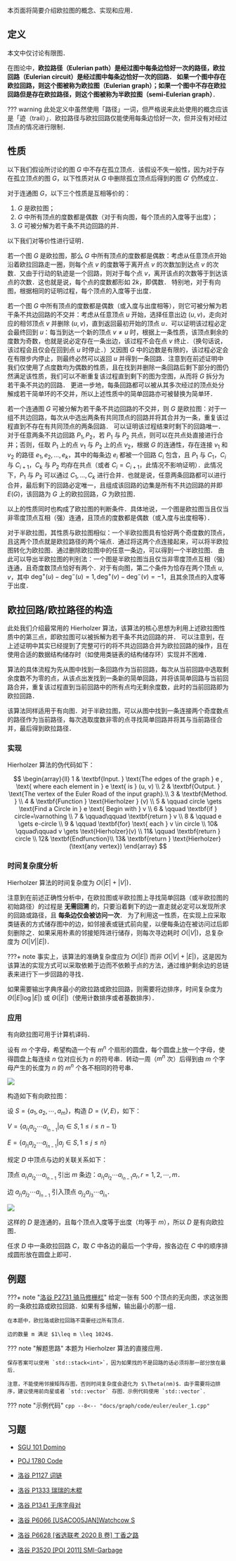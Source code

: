 本页面将简要介绍欧拉图的概念、实现和应用．

## 定义

本文中仅讨论有限图．

在图论中，**欧拉路径（Eulerian path）**是经过图中每条边恰好一次的路径，**欧拉回路（Eulerian circuit）**是经过图中每条边恰好一次的回路．
如果一个图中存在欧拉回路，则这个图被称为**欧拉图（Eulerian graph）**；如果一个图中不存在欧拉回路但是存在欧拉路径，则这个图被称为**半欧拉图（semi-Eulerian graph）**．

??? warning
    此处定义中虽然使用「路径」一词，但严格说来此处使用的概念应该是「迹（trail）」．欧拉路径与欧拉回路仅能使用每条边恰好一次，但并没有对经过顶点的情况进行限制．

## 性质

以下我们假设所讨论的图 $G$ 中不存在孤立顶点．该假设不失一般性，因为对于存在孤立顶点的图 $G$，以下性质对从 $G$ 中删除孤立顶点后得到的图 $G'$ 仍然成立．

对于连通图 $G$，以下三个性质是互相等价的：

1.  $G$ 是欧拉图；
2.  $G$ 中所有顶点的度数都是偶数（对于有向图，每个顶点的入度等于出度）；
3.  $G$ 可被分解为若干条不共边回路的并．

以下我们对等价性进行证明．

若一个图 $G$ 是欧拉图，那么 $G$ 中所有顶点的度数都是偶数：考虑从任意顶点开始沿着欧拉回路走一圈，则每个点 $v$ 的度数等于离开点 $v$ 的次数加到达点 $v$ 的次数．又由于行动的轨迹是一个回路，则对于每个点 $v$，离开该点的次数等于到达该点的次数．这也就是说，每个点的度数都形如 $2k$，即偶数．
特别地，对于有向图，根据相同的证明过程，每个顶点的入度等于出度．

若一个图 $G$ 中所有顶点的度数都是偶数（或入度与出度相等），则它可被分解为若干条不共边回路的不交并：考虑从任意顶点 $u$ 开始，选择任意出边 $(u, v)$，走向对应的相邻顶点 $v$ 并删除 $(u, v)$，直到返回最初开始的顶点 $u$．可以证明该过程必定会最终回到 $u$：每当到达一个新的顶点 $v \neq u$ 时，根据上一条性质，该顶点剩余的度数为奇数，也就是说必定存在一条出边，该过程不会在点 $v$ 终止．（换句话说，该过程会且仅会在回到点 $u$ 时停止．）又因图 $G$ 中的边数是有限的，该过程必定会在有限步内停止，则最终必然可以返回 $u$ 并得到一条回路．注意到在前述证明中我们仅使用了点度数均为偶数的性质，且在找到并删除一条回路后剩下部分的图仍然满足该性质，我们可以不断重复该过程直到剩下的图为空图，从而将 $G$ 拆分为若干条不共边的回路．
更进一步地，每条回路都可以被从其多次经过的顶点处分解成若干简单环的不交并，所以上述性质中的简单回路亦可被替换为简单环．

若一个连通图 $G$ 可被分解为若干条不共边回路的不交并，则 $G$ 是欧拉图：对于一组不共边回路，每次从中选出两条有共同顶点的回路并将其合并为一条，重复该过程直到不存在有共同顶点的两条回路．
可以证明该过程结束时剩下的回路唯一．对于任意两条不共边回路 $P_1, P_2$，若 $P_1$ 与 $P_2$ 共点，则可以在共点处直接进行合并；否则，任取 $P_1$ 上的点 $v_1$ 与 $P_2$ 上的点 $v_2$，根据 $G$ 的连通性，存在连接 $v_1$ 和 $v_2$ 的路径 $e_1, e_2, \ldots, e_k$，其中的每条边 $e_i$ 都被一个回路 $C_i$ 包含，且 $P_1$ 与 $C_1$，$C_i$ 与 $C_{i+1}$，$C_k$ 与 $P_2$ 均存在共点（或者 $C_i = C_{i+1}$，此情况不影响证明）．此情况下，$P_1$ 与 $P_2$ 可以通过 $C_1, \ldots, C_k$ 进行合并．也就是说，任意两条回路都可以进行合并，最后剩下的回路必定唯一，且组成该回路的边集是所有不共边回路的并即 $E(G)$，该回路为 $G$ 上的欧拉回路，$G$ 为欧拉图．

以上的性质同时也构成了欧拉图的判断条件．具体地说，一个图是欧拉图当且仅当非零度顶点互相（强）连通，且顶点的度数都是偶数（或入度与出度相等）．

对于半欧拉图，其性质与欧拉图相似：一个半欧拉图具有恰好两个奇度数的顶点，且这两个顶点就是欧拉路径的两个端点．通过将这两个点连接起来，可以将半欧拉图转化为欧拉图．通过删除欧拉图中的任意一条边，可以得到一个半欧拉图．
由此可以导出半欧拉图的判别法：一个图是半欧拉图当且仅当非零度顶点互相（强）连通，且奇度数顶点恰好有两个．对于有向图，第二个条件为恰存在两个顶点 $u, v$，其中 $\deg^+(u) - \deg^-(u) = 1, \deg^+(v) - \deg^-(v) = -1$，且其余顶点的入度等于出度．

## 欧拉回路/欧拉路径的构造

此处我们介绍最常用的 Hierholzer 算法，该算法的核心思想为利用上述欧拉图性质中的第三点，即欧拉图可以被拆解为若干条不共边回路的并．
可以注意到，在上述证明中其实已经提到了完整可行的将不共边回路合并为欧拉回路的操作，且在使用合适的数据结构储存时（如使用类链表的结构储存环）实现并不困难．

算法的具体流程为先从图中找到一条回路作为当前回路，每次从当前回路中选取剩余度数不为零的点，从该点出发找到一条新的简单回路，并将该简单回路与当前回路合并，重复该过程直到当前回路中的所有点均无剩余度数，此时的当前回路即为欧拉回路．

该算法同样适用于有向图．对于半欧拉图，可以从图中找到一条连接两个奇度数点的路径作为当前路径，每次选取度数非零的点寻找简单回路并将其与当前路径合并，最后得到欧拉路径．

### 实现

Hierholzer 算法的伪代码如下：

$$
\begin{array}{ll}
1 &  \textbf{Input. } \text{The edges of the graph } e , \text{ where each element in } e \text{ is } (u, v) \\
2 &  \textbf{Output. } \text{The vertex of the Euler Road of the input graph}.\\
3 &  \textbf{Method. } \\
4 &  \textbf{Function } \text{Hierholzer } (v) \\
5 &  \qquad circle \gets \text{Find a Circle in } e \text{ Begin with } v \\
6 &  \qquad \textbf{if } circle=\varnothing \\
7 &  \qquad\qquad \textbf{return } v \\
8 &  \qquad e \gets e-circle \\
9 &  \qquad \textbf{for} \text{ each } v \in circle \\
10&  \qquad\qquad v \gets \text{Hierholzer}(v) \\
11&  \qquad \textbf{return } circle \\
12&  \textbf{Endfunction}\\
13&  \textbf{return } \text{Hierholzer}(\text{any vertex})
\end{array}
$$

### 时间复杂度分析

Hierholzer 算法的时间复杂度为 $O(|E| + |V|)$．

注意到在前述正确性分析中，在欧拉图或半欧拉图上寻找简单回路（或半欧拉图的初始路径）的过程是 **无需回溯** 的，只要沿着剩下的边一直走就必定可以发现所求的回路或路径，且 **每条边仅会被访问一次**．
为了利用这一性质，在实现上应采取类链表的方式储存图中的边，如邻接表或链式前向星，以便每条边在被访问过后即刻删除之．如果采用朴素的邻接矩阵进行储存，则每次寻边耗时 $O(|V|)$，总复杂度为 $O(|V||E|)$．

???+ note
    事实上，该算法的准确复杂度应为 $O(|E|)$ 而非 $O(|V| + |E|)$，这是因为该算法的实现方式可以采取依赖于边而不依赖于点的方法，通过维护剩余边的总链表来进行下一步回路的寻找．

如果需要输出字典序最小的欧拉路或欧拉回路，则需要将边排序，时间复杂度为 $\Theta(|E|\log |E|)$ 或 $\Theta(|E|)$（使用计数排序或者基数排序）．

### 应用

有向欧拉图可用于计算机译码．

设有 $m$ 个字母，希望构造一个有 $m^n$ 个扇形的圆盘，每个圆盘上放一个字母，使得圆盘上每连续 $n$ 位对应长为 $n$ 的符号串．转动一周（$m^n$ 次）后得到由 $m$ 个字母产生的长度为 $n$ 的 $m^n$ 个各不相同的符号串．

![](images/euler1.svg)

构造如下有向欧拉图：

设 $S = \{a_1, a_2, \cdots, a_m\}$，构造 $D=\langle V, E\rangle$，如下：

$V = \{a_{i_1}a_{i_2}\cdots a_{i_{n-1}} |a_i \in S, 1 \leq i \leq n - 1 \}$

$E = \{a_{j_1}a_{j_2}\cdots a_{j_{n-1}}|a_j \in S, 1 \leq j \leq n\}$

规定 $D$ 中顶点与边的关联关系如下：

顶点 $a_{i_1}a_{i_2}\cdots a_{i_{n-1}}$ 引出 $m$ 条边：$a_{i_1}a_{i_2}\cdots a_{i_{n-1}}a_r, r=1, 2, \cdots, m$．

边 $a_{j_1}a_{j_2}\cdots a_{j_{n-1}}$ 引入顶点 $a_{j_2}a_{j_3}\cdots a_{j_{n}}$．

![](images/euler2.svg)

这样的 $D$ 是连通的，且每个顶点入度等于出度（均等于 $m$），所以 $D$ 是有向欧拉图．

任求 $D$ 中一条欧拉回路 $C$，取 $C$ 中各边的最后一个字母，按各边在 $C$ 中的顺序排成圆形放在圆盘上即可．

## 例题

???+ note "[洛谷 P2731 骑马修栅栏](https://www.luogu.com.cn/problem/P2731)"
    给定一张有 500 个顶点的无向图，求这张图的一条欧拉路或欧拉回路．如果有多组解，输出最小的那一组．
    
    在本题中，欧拉路或欧拉回路不需要经过所有顶点．
    
    边的数量 m 满足 $1\leq m \leq 1024$．

??? note "解题思路"
    本题为 Hierholzer 算法的直接应用．
    
    保存答案可以使用 `std::stack<int>`，因为如果找的不是回路的话必须将那一部分放在最后．
    
    注意，不能使用邻接矩阵存图，否则时间复杂度会退化为 $\Theta(nm)$．由于需要将边排序，建议使用前向星或者 `std::vector` 存图．示例代码使用 `std::vector`．

??? note "示例代码"
    ```cpp
    --8<-- "docs/graph/code/euler/euler_1.cpp"
    ```

## 习题

-   [SGU 101 Domino](https://codeforces.com/problemsets/acmsguru/problem/99999/101)

-   [POJ 1780 Code](http://poj.org/problem?id=1780)

-   [洛谷 P1127 词链](https://www.luogu.com.cn/problem/P1127)

-   [洛谷 P1333 瑞瑞的木棍](https://www.luogu.com.cn/problem/P1333)

-   [洛谷 P1341 无序字母对](https://www.luogu.com.cn/problem/P1341)

-   [洛谷 P6066 \[USACO05JAN\]Watchcow S](https://www.luogu.com.cn/problem/P6066)

-   [洛谷 P6628 \[省选联考 2020 B 卷\] 丁香之路](https://www.luogu.com.cn/problem/P6628)

-   [洛谷 P3520 \[POI 2011\] SMI-Garbage](https://www.luogu.com.cn/problem/P3520)
